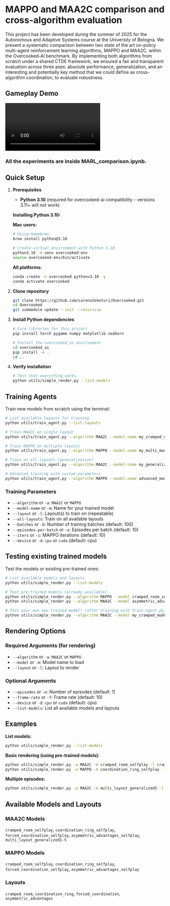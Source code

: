 # MAPPO and MAA2C comparison and cross-algorithm evaluation

This project has been developed during the summer of 2025 for the Autonomous and Adaptive Systems course at the University of Bologna. We present a systematic comparison between two state of the art on-policy multi-agent reinforcement learning algorithms, MAPPO and MAA2C, within the Overcooked-AI benchmark. By implementing both algorithms from scratch under a shared CTDE framework, we ensured a fair and transparent evaluation across three axes: absolute performance, generalization, and an interesting and potentially key method that we could define as cross-algorithm coordination, to evaluate robustness.

## Gameplay Demo

![Gameplay Demo](rec.mov)

### All the experiments are inside MARL_comparison.ipynb.

## Quick Setup

1. **Prerequisites**
   - **Python 3.10** (required for overcooked-ai compatibility - versions 3.11+ will not work)
   
   **Installing Python 3.10:**
   
   **Mac users:**
   ```bash
   # Using Homebrew
   brew install python@3.10
   
   # Create virtual environment with Python 3.10
   python3.10 -m venv overcooked-env
   source overcooked-env/bin/activate
   ```
   
   **All platforms:**
   ```bash
   conda create -n overcooked python=3.10 -y
   conda activate overcooked
   ```

2. **Clone repository**
   ```bash
   git clone https://github.com/LorenzoVenturi/Overcooked.git
   cd Overcooked
   git submodule update --init --recursive
   ```

3. **Install Python dependencies**
   ```bash
   # Core libraries for this project
   pip install torch pygame numpy matplotlib seaborn
   
   # Install the overcooked_ai environment
   cd overcooked_ai
   pip install -e .
   cd ..
   ```

4. **Verify installation**
   ```bash
   # Test that everything works
   python utils/simple_render.py --list-models
   ```

## Training Agents

Train new models from scratch using the terminal:

```bash
# List available layouts for training
python utils/train_agent.py --list-layouts

# Train MAA2C on single layout
python utils/train_agent.py --algorithm MAA2C --model-name my_cramped_model --layout cramped_room --batches 100

# Train MAPPO on multiple layouts
python utils/train_agent.py --algorithm MAPPO --model-name my_multi_model --layout cramped_room --layout coordination_ring --batches 200

# Train on all layouts (generalization)
python utils/train_agent.py --algorithm MAA2C --model-name my_generalized_model --all-layouts --batches 150

# Advanced training with custom parameters
python utils/train_agent.py --algorithm MAPPO --model-name advanced_model --layout forced_coordination --batches 300 --episodes-per-batch 15 --iters 12
```

### Training Parameters
- `--algorithm` or `-a`: `MAA2C` or `MAPPO`
- `--model-name` or `-m`: Name for your trained model
- `--layout` or `-l`: Layout(s) to train on (repeatable)
- `--all-layouts`: Train on all available layouts
- `--batches` or `-b`: Number of training batches (default: 100)
- `--episodes-per-batch` or `-e`: Episodes per batch (default: 10)
- `--iters` or `-i`: MAPPO iterations (default: 10)
- `--device` or `-d`: `cpu` or `cuda` (default: cpu)

## Testing existing trained models

Test the models or existing pre-trained ones:

```bash
# List available models and layouts
python utils/simple_render.py --list-models

# Test pre-trained models (already available)
python utils/simple_render.py --algorithm MAPPO --model cramped_room_selfplay --layout cramped_room
python utils/simple_render.py --algorithm MAA2C --model asymmetric_advantages_selfplay --layout asymmetric_advantages

# Test your own new trained model! (after training with train_agent.py)
python utils/simple_render.py --algorithm MAA2C --model my_cramped_model --layout cramped_room
```

## Rendering Options

### Required Arguments (for rendering)
- `--algorithm` or `-a`: `MAA2C` or `MAPPO`
- `--model` or `-m`: Model name to load  
- `--layout` or `-l`: Layout to render

### Optional Arguments
- `--episodes` or `-e`: Number of episodes (default: 1)
- `--frame-rate` or `-f`: Frame rate (default: 10)
- `--device` or `-d`: `cpu` or `cuda` (default: cpu)
- `--list-models`: List all available models and layouts

## Examples

**List models:**
```bash
python utils/simple_render.py --list-models
```

**Basic rendering (using pre-trained models):**
```bash
python utils/simple_render.py -a MAA2C -m cramped_room_selfplay -l cramped_room
python utils/simple_render.py -a MAPPO -m coordination_ring_selfplay -l coordination_ring
```

**Multiple episodes:**
```bash
python utils/simple_render.py -a MAA2C -m multi_layout_generalized5 -l forced_coordination -e 3 -f 15
```

## Available Models and Layouts

### MAA2C Models
`cramped_room_selfplay`, `coordination_ring_selfplay`, `forced_coordination_selfplay`, `asymmetric_advantages_selfplay`, `multi_layout_generalized1-5`

### MAPPO Models  
`cramped_room_selfplay`, `coordination_ring_selfplay`, `forced_coordination_selfplay`, `asymmetric_advantages_selfplay`

### Layouts
`cramped_room`, `coordination_ring`, `forced_coordination`, `asymmetric_advantages`